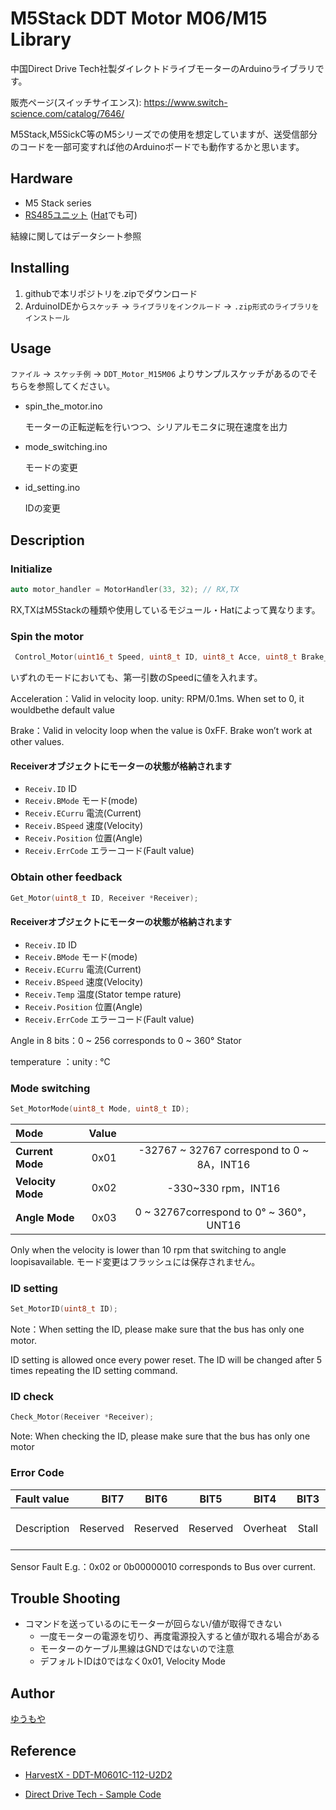 # M5Stack DDT Motor M06/M15 Library

中国Direct Drive Tech社製ダイレクトドライブモーターのArduinoライブラリです。

販売ページ(スイッチサイエンス):  <https://www.switch-science.com/catalog/7646/>

M5Stack,M5SickC等のM5シリーズでの使用を想定していますが、送受信部分のコードを一部可変すれば他のArduinoボードでも動作するかと思います。

## Hardware

- M5 Stack series
- [RS485ユニット](https://www.switch-science.com/catalog/6554/) ([Hat](https://www.switch-science.com/catalog/6472/)でも可)

結線に関してはデータシート参照

## Installing

1. githubで本リポジトリを.zipでダウンロード
2. ArduinoIDEから`スケッチ` ->  `ライブラリをインクルード` -> `.zip形式のライブラリをインストール`

## Usage

`ファイル` -> `スケッチ例` -> `DDT_Motor_M15M06` よりサンプルスケッチがあるのでそちらを参照してください。

- spin_the_motor.ino

   モーターの正転逆転を行いつつ、シリアルモニタに現在速度を出力
- mode_switching.ino

   モードの変更
- id_setting.ino

   IDの変更

## Description

### Initialize

```c
auto motor_handler = MotorHandler(33, 32); // RX,TX
```

RX,TXはM5Stackの種類や使用しているモジュール・Hatによって異なります。

### Spin the motor

```c
 Control_Motor(uint16_t Speed, uint8_t ID, uint8_t Acce, uint8_t Brake_P, Receiver *Receiver);
 ```

いずれのモードにおいても、第一引数のSpeedに値を入れます。

Acceleration：Valid in velocity loop. unity: RPM/0.1ms. When set to 0, it wouldbethe default value

Brake：Valid in velocity loop when the value is 0xFF. Brake won’t work at other
values.

#### Receiverオブジェクトにモーターの状態が格納されます

- `Receiv.ID` ID
- `Receiv.BMode` モード(mode)
- `Receiv.ECurru` 電流(Current)
- `Receiv.BSpeed` 速度(Velocity)
- `Receiv.Position` 位置(Angle)
- `Receiv.ErrCode` エラーコード(Fault value)

### Obtain other feedback

```c
Get_Motor(uint8_t ID, Receiver *Receiver);
```

#### Receiverオブジェクトにモーターの状態が格納されます

- `Receiv.ID` ID
- `Receiv.BMode` モード(mode)
- `Receiv.ECurru` 電流(Current)
- `Receiv.BSpeed` 速度(Velocity)
- `Receiv.Temp` 温度(Stator tempe rature)
- `Receiv.Position` 位置(Angle)
- `Receiv.ErrCode` エラーコード(Fault value)

Angle in 8 bits：0 ~ 256 corresponds to 0 ~ 360° Stator

temperature ：unity : ℃

### Mode switching

```c
Set_MotorMode(uint8_t Mode, uint8_t ID);
```

| Mode | Value |  |
|:-------------------|----------:|:------------------------------:|
| **Current Mode**   | 0x01      | -32767 ~ 32767 correspond to 0 ~ 8A，INT16|
| **Velocity Mode**  | 0x02      | -330~330 rpm，INT16                   |
| **Angle Mode**     | 0x03      | 0 ~ 32767correspond to 0° ~ 360°，UNT16|

Only when the velocity is lower than 10 rpm that switching to angle loopisavailable.
モード変更はフラッシュには保存されません。

### ID setting

```c
Set_MotorID(uint8_t ID);
```

Note：When setting the ID, please make sure that the bus has only one motor.

ID setting is allowed once every power reset. The ID will be changed after 5 times repeating the ID setting command.

### ID check

```c
Check_Motor(Receiver *Receiver);
```

Note: When checking the ID, please make sure that the bus has only one motor

### Error Code

| Fault value |  BIT7  | BIT6   | BIT5   | BIT4   | BIT3 | BIT2 | BIT1 | BIT0 |
|:------------|-------:|:------:|:------:|:------:|:----:|:----:|:----:|:----:|
|Description  |Reserved|Reserved|Reserved|Overheat|Stall|Phase Over current|Bus over current|Sensor Fault|

Sensor Fault
E.g.：0x02 or 0b00000010 corresponds to Bus over current.

## Trouble Shooting

- コマンドを送っているのにモーターが回らない/値が取得できない
  - 一度モーターの電源を切り、再度電源投入すると値が取れる場合がある
  - モーターのケーブル黒線はGNDではないので注意
  - デフォルトIDは0ではなく0x01, Velocity Mode

## Author

[ゆうもや](https://twitter.com/takex5g)

## Reference

- [HarvestX - DDT-M0601C-112-U2D2](https://github.com/HarvestX/DDT-M0601C-112-U2D2)

- [Direct Drive Tech - Sample Code](https://github.com/Direcrt-Drive-Technology/M15-M06motor_Samplecode/tree/main/M0602C_Samplecode)
